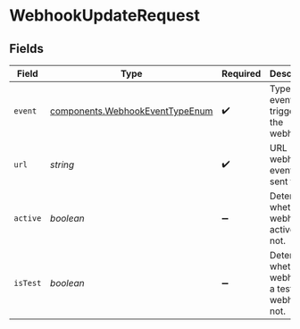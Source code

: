 # WebhookUpdateRequest


## Fields

| Field                                                                              | Type                                                                               | Required                                                                           | Description                                                                        |
| ---------------------------------------------------------------------------------- | ---------------------------------------------------------------------------------- | ---------------------------------------------------------------------------------- | ---------------------------------------------------------------------------------- |
| `event`                                                                            | [components.WebhookEventTypeEnum](../../models/components/webhookeventtypeenum.md) | :heavy_check_mark:                                                                 | Type of event that triggered the webhook.                                          |
| `url`                                                                              | *string*                                                                           | :heavy_check_mark:                                                                 | URL webhook events are sent to.                                                    |
| `active`                                                                           | *boolean*                                                                          | :heavy_minus_sign:                                                                 | Determines whether the webhook is active or not.                                   |
| `isTest`                                                                           | *boolean*                                                                          | :heavy_minus_sign:                                                                 | Determines whether the webhook is a test webhook or not.                           |